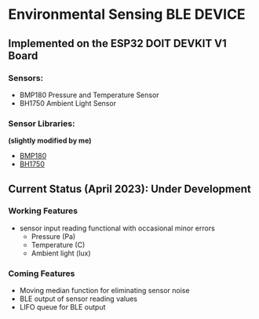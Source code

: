 # Environmental Sensing BLE DEVICE
## Implemented on the ESP32 DOIT DEVKIT V1 Board


### Sensors:
- BMP180 Pressure and Temperature Sensor
- BH1750 Ambient Light Sensor

### Sensor Libraries:
**(slightly modified by me)**
- [BMP180](https://github.com/ESP32Tutorials/BMP180-ESP32-ESP-IDF/tree/main/components)
- [BH1750](https://github.com/pcbreflux/espressif/tree/master/esp32/app/ESP32_bh1750_oled/main)

## Current Status (April 2023): Under Development
### Working Features
- sensor input reading functional with occasional minor errors
    - Pressure (Pa)
    - Temperature (C)
    - Ambient light (lux)
### Coming Features
- Moving median function for eliminating sensor noise
- BLE output of sensor reading values
- LIFO queue for BLE output